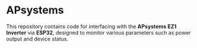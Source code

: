 # APsystems
This repository contains code for interfacing with the **APsystems EZ1 Inverter** via **ESP32**, designed to monitor various parameters such as power output and device status.
